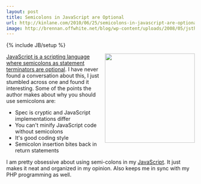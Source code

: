 ```yaml
---
layout: post
title: Semicolons in JavaScript are Optional
url: http://kinlane.com/2010/06/25/semicolons-in-javascript-are-optional/
image: http://brennan.offwhite.net/blog/wp-content/uploads/2008/05/jsthegoodparts.jpg
---
```

{% include JB/setup %}
<p>
     <a href="http://oreilly.com/catalog/9780596517748" target="_blank"><img class="alignnone c1" title="Javascript" src="http://brennan.offwhite.net/blog/wp-content/uploads/2008/05/jsthegoodparts.jpg" alt="" width="240" height="240" align="right" /></a><a href="http://mislav.uniqpath.com/2010/05/semicolons/" target="_blank">JavaScript is a scripting language where semicolons as statement terminators are optional</a>. I have never found a conversation about this, I just stumbled across one and found it interesting. Some of the points the author makes about why you should use semicolons are:
</p>
<ul class="mainlist">
     <li>Spec is cryptic and JavaScript implementations differ
     </li>
     <li>You can't minify JavaScript code without semicolons
     </li>
     <li>It's good coding style
     </li>
     <li>Semicolon insertion bites back in return statements
     </li>
</ul>
<p>
     I am pretty obsessive about using semi-colons in my <a href="http://www.kinlane.com/category/javascript/">JavaScript</a>. It just makes it neat and organized in my opinion. Also keeps me in sync with my PHP programming as well.
</p>